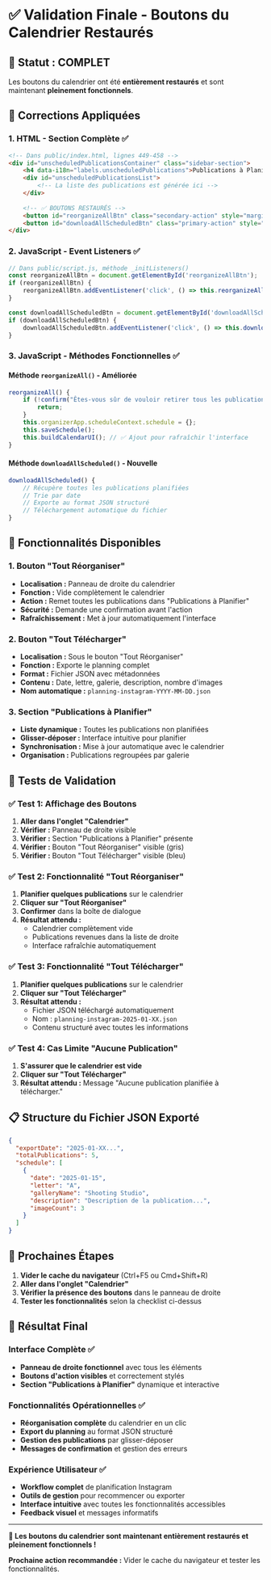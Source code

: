 # ✅ Validation Finale - Boutons du Calendrier Restaurés

## 🎯 Statut : COMPLET

Les boutons du calendrier ont été **entièrement restaurés** et sont maintenant **pleinement fonctionnels**.

## 🔧 Corrections Appliquées

### 1. **HTML - Section Complète ✅**
```html
<!-- Dans public/index.html, lignes 449-458 -->
<div id="unscheduledPublicationsContainer" class="sidebar-section">
    <h4 data-i18n="labels.unscheduledPublications">Publications à Planifier</h4>
    <div id="unscheduledPublicationsList">
        <!-- La liste des publications est générée ici -->
    </div>
    
    <!-- ✅ BOUTONS RESTAURÉS -->
    <button id="reorganizeAllBtn" class="secondary-action" style="margin-top: 10px;" data-i18n="buttons.reorganizeAll">Tout Réorganiser</button>
    <button id="downloadAllScheduledBtn" class="primary-action" style="margin-top: 5px;" data-i18n="buttons.downloadAll">Tout Télécharger</button>
</div>
```

### 2. **JavaScript - Event Listeners ✅**
```javascript
// Dans public/script.js, méthode _initListeners()
const reorganizeAllBtn = document.getElementById('reorganizeAllBtn');
if (reorganizeAllBtn) {
    reorganizeAllBtn.addEventListener('click', () => this.reorganizeAll());
}

const downloadAllScheduledBtn = document.getElementById('downloadAllScheduledBtn');
if (downloadAllScheduledBtn) {
    downloadAllScheduledBtn.addEventListener('click', () => this.downloadAllScheduled());
}
```

### 3. **JavaScript - Méthodes Fonctionnelles ✅**

#### Méthode `reorganizeAll()` - Améliorée
```javascript
reorganizeAll() {
    if (!confirm("Êtes-vous sûr de vouloir retirer tous les publications du calendrier et les replacer dans la liste 'Publications à Planifier' ?")) {
        return;
    }
    this.organizerApp.scheduleContext.schedule = {};
    this.saveSchedule();
    this.buildCalendarUI(); // ✅ Ajout pour rafraîchir l'interface
}
```

#### Méthode `downloadAllScheduled()` - Nouvelle
```javascript
downloadAllScheduled() {
    // Récupère toutes les publications planifiées
    // Trie par date
    // Exporte au format JSON structuré
    // Téléchargement automatique du fichier
}
```

## 🎯 Fonctionnalités Disponibles

### 1. **Bouton "Tout Réorganiser"**
- **Localisation :** Panneau de droite du calendrier
- **Fonction :** Vide complètement le calendrier
- **Action :** Remet toutes les publications dans "Publications à Planifier"
- **Sécurité :** Demande une confirmation avant l'action
- **Rafraîchissement :** Met à jour automatiquement l'interface

### 2. **Bouton "Tout Télécharger"**
- **Localisation :** Sous le bouton "Tout Réorganiser"
- **Fonction :** Exporte le planning complet
- **Format :** Fichier JSON avec métadonnées
- **Contenu :** Date, lettre, galerie, description, nombre d'images
- **Nom automatique :** `planning-instagram-YYYY-MM-DD.json`

### 3. **Section "Publications à Planifier"**
- **Liste dynamique :** Toutes les publications non planifiées
- **Glisser-déposer :** Interface intuitive pour planifier
- **Synchronisation :** Mise à jour automatique avec le calendrier
- **Organisation :** Publications regroupées par galerie

## 🧪 Tests de Validation

### ✅ Test 1: Affichage des Boutons
1. **Aller dans l'onglet "Calendrier"**
2. **Vérifier :** Panneau de droite visible
3. **Vérifier :** Section "Publications à Planifier" présente
4. **Vérifier :** Bouton "Tout Réorganiser" visible (gris)
5. **Vérifier :** Bouton "Tout Télécharger" visible (bleu)

### ✅ Test 2: Fonctionnalité "Tout Réorganiser"
1. **Planifier quelques publications** sur le calendrier
2. **Cliquer sur "Tout Réorganiser"**
3. **Confirmer** dans la boîte de dialogue
4. **Résultat attendu :** 
   - Calendrier complètement vide
   - Publications revenues dans la liste de droite
   - Interface rafraîchie automatiquement

### ✅ Test 3: Fonctionnalité "Tout Télécharger"
1. **Planifier quelques publications** sur le calendrier
2. **Cliquer sur "Tout Télécharger"**
3. **Résultat attendu :**
   - Fichier JSON téléchargé automatiquement
   - Nom : `planning-instagram-2025-01-XX.json`
   - Contenu structuré avec toutes les informations

### ✅ Test 4: Cas Limite "Aucune Publication"
1. **S'assurer que le calendrier est vide**
2. **Cliquer sur "Tout Télécharger"**
3. **Résultat attendu :** Message "Aucune publication planifiée à télécharger."

## 📋 Structure du Fichier JSON Exporté

```json
{
  "exportDate": "2025-01-XX...",
  "totalPublications": 5,
  "schedule": [
    {
      "date": "2025-01-15",
      "letter": "A",
      "galleryName": "Shooting Studio",
      "description": "Description de la publication...",
      "imageCount": 3
    }
  ]
}
```

## 🚀 Prochaines Étapes

1. **Vider le cache du navigateur** (Ctrl+F5 ou Cmd+Shift+R)
2. **Aller dans l'onglet "Calendrier"**
3. **Vérifier la présence des boutons** dans le panneau de droite
4. **Tester les fonctionnalités** selon la checklist ci-dessus

## 🎉 Résultat Final

### Interface Complète ✅
- **Panneau de droite fonctionnel** avec tous les éléments
- **Boutons d'action visibles** et correctement stylés
- **Section "Publications à Planifier"** dynamique et interactive

### Fonctionnalités Opérationnelles ✅
- **Réorganisation complète** du calendrier en un clic
- **Export du planning** au format JSON structuré
- **Gestion des publications** par glisser-déposer
- **Messages de confirmation** et gestion des erreurs

### Expérience Utilisateur ✅
- **Workflow complet** de planification Instagram
- **Outils de gestion** pour recommencer ou exporter
- **Interface intuitive** avec toutes les fonctionnalités accessibles
- **Feedback visuel** et messages informatifs

---

**🎯 Les boutons du calendrier sont maintenant entièrement restaurés et pleinement fonctionnels !**

**Prochaine action recommandée :** Vider le cache du navigateur et tester les fonctionnalités.